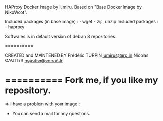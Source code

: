 HAProxy Docker Image by lumiru.
	Based on "Base Docker Image by NikoWoot".

Included packages (in base image) : - wget
		   							- zip, unzip
Included packages : - haproxy

Softwares is in default version of debian 8 repositories.

==========

CREATED and MAINTENED BY
Frédéric TURPIN <lumiru@turp.in>
Nicolas GAUTIER <ngautier@enroot.fr>

==========
	Fork me, if you like my repository.
==========

=> I have a problem with your image :
- You can send a mail for any questions.